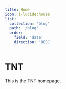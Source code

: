 ```yaml
---
title: Home
icon: i-lucide:house
list:
  collection: 'blog'
  path: '/blog'
  order:
    field: 'date'
    direction: 'DESC'
---
```


# TNT

This is the TNT homepage.
